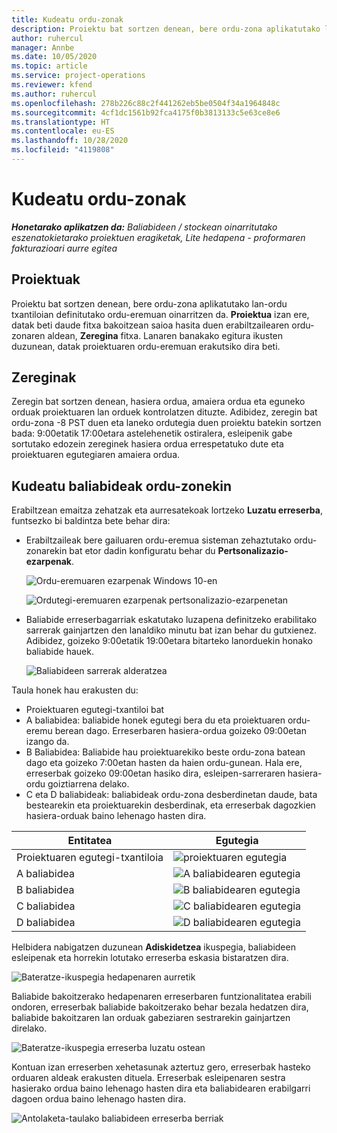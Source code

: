 ```yaml
---
title: Kudeatu ordu-zonak
description: Proiektu bat sortzen denean, bere ordu-zona aplikatutako lan-ordu txantiloian definitutako ordu-eremuan oinarritzen da.
author: ruhercul
manager: Annbe
ms.date: 10/05/2020
ms.topic: article
ms.service: project-operations
ms.reviewer: kfend
ms.author: ruhercul
ms.openlocfilehash: 278b226c88c2f441262eb5be0504f34a1964848c
ms.sourcegitcommit: 4cf1dc1561b92fca4175f0b3813133c5e63ce8e6
ms.translationtype: HT
ms.contentlocale: eu-ES
ms.lasthandoff: 10/28/2020
ms.locfileid: "4119808"
---
```

# <a name="manage-time-zones"></a>Kudeatu ordu-zonak

_**Honetarako aplikatzen da:** Baliabideen / stockean oinarritutako eszenatokietarako proiektuen eragiketak, Lite hedapena - proformaren fakturazioari aurre egitea_


## <a name="projects"></a>Proiektuak

Proiektu bat sortzen denean, bere ordu-zona aplikatutako lan-ordu txantiloian definitutako ordu-eremuan oinarritzen da. **Proiektua** izan ere, datak beti daude fitxa bakoitzean saioa hasita duen erabiltzailearen ordu-zonaren aldean, **Zeregina** fitxa. Lanaren banakako egitura ikusten duzunean, datak proiektuaren ordu-eremuan erakutsiko dira beti.

## <a name="tasks"></a>Zereginak

Zeregin bat sortzen denean, hasiera ordua, amaiera ordua eta eguneko orduak proiektuaren lan orduek kontrolatzen dituzte. Adibidez, zeregin bat ordu-zona -8 PST duen eta laneko ordutegia duen proiektu batekin sortzen bada: 9:00etatik 17:00etara astelehenetik ostiralera, esleipenik gabe sortutako edozein zereginek hasiera ordua errespetatuko dute eta proiektuaren egutegiaren amaiera ordua.

## <a name="manage-resources-with-time-zones"></a>Kudeatu baliabideak ordu-zonekin

Erabiltzean emaitza zehatzak eta aurresatekoak lortzeko **Luzatu erreserba**, funtsezko bi baldintza bete behar dira:  

- Erabiltzaileak bere gailuaren ordu-eremua sisteman zehaztutako ordu-zonarekin bat etor dadin konfiguratu behar du **Pertsonalizazio-ezarpenak**.
 
  ![Ordu-eremuaren ezarpenak Windows 10-en](media/reconcile-assignments-03.png)

  ![Ordutegi-eremuaren ezarpenak pertsonalizazio-ezarpenetan](media/reconcile-assignments-04.png)
 
- Baliabide erreserbagarriak eskatutako luzapena definitzeko erabilitako sarrerak gainjartzen den lanaldiko minutu bat izan behar du gutxienez. Adibidez, goizeko 9:00etatik 19:00etara bitarteko lanorduekin honako baliabide hauek. 

  ![Baliabideen sarrerak alderatzea](media/reconcile-assignments-05.png)

Taula honek hau erakusten du:

- Proiektuaren egutegi-txantiloi bat
- A baliabidea: baliabide honek egutegi bera du eta proiektuaren ordu-eremu berean dago. Erreserbaren hasiera-ordua goizeko 09:00etan izango da.
- B Baliabidea: Baliabide hau proiektuarekiko beste ordu-zona batean dago eta goizeko 7:00etan hasten da haien ordu-gunean. Hala ere, erreserbak goizeko 09:00etan hasiko dira, esleipen-sarreraren hasiera-ordu goiztiarrena delako.
- C eta D baliabideak: baliabideak ordu-zona desberdinetan daude, bata bestearekin eta proiektuarekin desberdinak, eta erreserbak dagozkien hasiera-orduak baino lehenago hasten dira.

|Entitatea  |Egutegia  |
|-|-|
|Proiektuaren egutegi-txantiloia   | ![proiektuaren egutegia](media/reconcile-assignments-06.png) |
|A baliabidea  | ![A baliabidearen egutegia](media/reconcile-assignments-06.png) |
|B baliabidea  |  ![B baliabidearen egutegia](media/reconcile-assignments-07.png) |
|C baliabidea  |  ![C baliabidearen egutegia](media/reconcile-assignments-08.png) |
|D baliabidea  | ![D baliabidearen egutegia](media/reconcile-assignments-09.png)  |
 
Helbidera nabigatzen duzunean **Adiskidetzea** ikuspegia, baliabideen esleipenak eta horrekin lotutako erreserba eskasia bistaratzen dira.

![Bateratze-ikuspegia hedapenaren aurretik](media/reconcile-assignments-10.png)

Baliabide bakoitzerako hedapenaren erreserbaren funtzionalitatea erabili ondoren, erreserbak baliabide bakoitzerako behar bezala hedatzen dira, baliabide bakoitzaren lan orduak gabeziaren sestrarekin gainjartzen direlako.

![Bateratze-ikuspegia erreserba luzatu ostean](media/reconcile-assignments-11.png) 

Kontuan izan erreserben xehetasunak aztertuz gero, erreserbak hasteko orduaren aldeak erakusten dituela. Erreserbak esleipenaren sestra hasierako ordua baino lehenago hasten dira eta baliabidearen erabilgarri dagoen ordua baino lehenago hasten dira.

![Antolaketa-taulako baliabideen erreserba berriak](media/reconcile-assignments-12.png)
